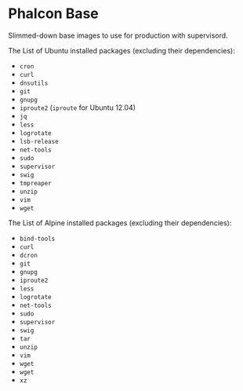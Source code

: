 # Phalcon Base

Slimmed-down base images to use for production with supervisord.

The List of Ubuntu installed packages (excluding their dependencies):

* `cron`
* `curl`
* `dnsutils`
* `git`
* `gnupg`
* `iproute2` (`iproute` for Ubuntu 12.04)
* `jq`
* `less`
* `logrotate`
* `lsb-release`
* `net-tools`
* `sudo`
* `supervisor`
* `swig`
* `tmpreaper`
* `unzip`
* `vim`
* `wget`

The List of Alpine installed packages (excluding their dependencies):

* `bind-tools`
* `curl`
* `dcron`
* `git`
* `gnupg`
* `iproute2`
* `less`
* `logrotate`
* `net-tools`
* `sudo`
* `supervisor`
* `swig`
* `tar`
* `unzip`
* `vim`
* `wget`
* `wget`
* `xz`
